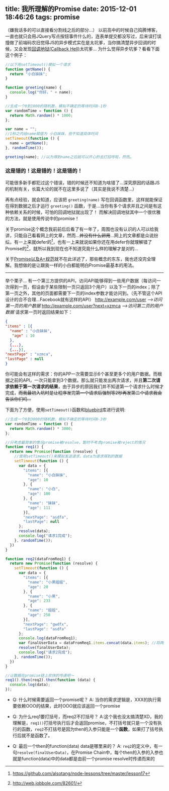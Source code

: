 title: 我所理解的Promise
date: 2015-12-01 18:46:26
tags: promise
---
（嫌我话多的可以直接看分割线之后的部分…）
以前高中的时候自己捣腾博客，一直也就只会用JQuery写点按钮事件什么的，连表单提交都没写过，后来误打误撞做了前端码农旧觉得JS的异步模式实在是太坑爹，当你搞清楚异步回调的时候，又会发现[回调地狱(Callback Hell)](http://callbackhell.com/)太坑爹…
为什么觉得异步坑爹？看看下面这个例子：

``` javascript
//以下用setTimeout()模拟一个请求
function getName() {
  return "小白妹妹";
}

function greeting(name) {
  console.log("你好，" + name);
}

//生成一个0到1000的随机数，模拟不确定的等待时间0-1秒
var randomTime = function () {
  return Math.random() * 1000;
};

var name = "";
//1秒之内给name赋值为 小白妹妹，但不知道具体时间
setTimeout(function () {
  name = getName();
}, randomTime());

greeting(name); //以为得到name之后就可以开心的去打招呼啦，然而…
```

### 这是错的！这是错的！这是错的！

可能很多新手都犯过这个错误，错的时候还不知道为啥错了…深究原因的话跟JS的机制有关，长篇大论的就不在这里多说了（其实是我说不清楚…）

再有点经验，就会知道，应该把 `greeting(name)` 写在回调函数里，这样就能保证在得到数据之后才运行 `greeting()` 函数，于是…当你有多个请求并且之间是有这种依赖关系的时候，可怕的回调地狱就出现了！
而解决回调地狱其中一个很优雅的方法，就是使用传说中的promise！

关于promise这个概念我前前后后看了有一年了，周围也没有认识的人可以给我讲，只能自己看看网上的文章，然而…~~并没有什么卵用~~…网上的文章都是众说纷纭，有一上来就defer的[^1]，也有一上来就说如果你还在用defer你就理解错了Promise的[^2]，就所以我到现在也不知道究竟什么样的理解才是对的…

关于[Promise以及A+规范](http://segmentfault.com/a/1190000002452115)就不在此详述了，那些概念的东东，我也还没完全理解。我想做的是让跟我一样的小白都能明白Promise最基本的用法。

---
举个栗子…
有一个第三方提供的API，访问API能够得到一些用户数据（每访问一次得到一页，假设由于某些限制一页只返回3个用户）以及下一页的index；除了第一页之外，其他的页面都需要下一页的index参数才能访问到。（先不管这个API设计的合不合理…Facebook就有这样的API）
http://example.com/user  *-->访问第一页的用户数据*
http://example.com/user?next=xzmca  *-->访问第二页的用户数据*
请求第一页时返回结果如下：
``` json
{
"items" : [{
  "name" : "小白妹妹",
   "age" : 10
  }, 
  {...},
  {...}],
"nextPage" : "xzmca",
"lastPage" : null
}
```

你可能会有这样的需求：你的APP一次需要显示6个甚至更多个的用户数据。而根据之前的API，一次只能拿到3个数据，那么就只能发出两次请求，并且**第二次请求依赖于第一次请求的结果**，由于异步的原因我们并不知道第一个请求什么时候才完成，~~而我最初入坑时是让程序发完第一个请求后强制等2秒再发第二个请求我会告诉你们吗…~~

下面为了方便，使用`setTimeout()`函数和[bluebird](http://bluebirdjs.com/)库进行说明:
``` javascript
//生成一个0到3000的随机数，模拟不确定的等待时间0-3秒
var randomTime = function () {
  return Math.random() * 3000;
};

//只考虑最简单的情况promise被resolve，暂时不考虑promise被reject的情况
function req1() {
  return new Promise(function (resolve) {
    //使用setTimeout()来模拟发送请求，data为请求得到的数据
    setTimeout(function () {
      var data = {
        "items": [{
          "name": "小白妹妹",
          "age": 10
        }, {
          "name": "小白",
          "age": 100
        }, {
          "name": "妹妹",
          "age": 111
        }],
        "nextPage": "asdfa",
        "lastPage": null
      };
      resolve(data);
      console.log("请求1完成");
    }, randomTime());
  })
}

function req2(dataFromReq1) {
  return new Promise(function (resolve) {
    setTimeout(function () {
      var data = {
        "items": [{
          "name": "小黑姐姐",
          "age": 20
        }, {
          "name": "小黑",
          "age": 233
        }, {
          "name": "姐姐",
          "age": 250
        }],
        "nextPage": "gwdfx",
        "lastPage": "asdfa"
      };
      console.log(dataFromReq1);
      var finalUserData = dataFromReq1.items.concat(data.items); //将两次得到的用户数据合并
      resolve(finalUserData);
      console.log("请求2完成");
    }, randomTime());
  })
}

//让数据在promise链上欢快的传递吧～
req1().then(req2).then(function (data) {
  console.log(data);
});
```

* Q: 什么时候需要返回一个promise呢？
A: 当你的需求逻辑是，XXX的执行需要依赖OOO的结果，此时OOO就应该返回一个promise

* Q: 为什么req1要打括号，而req2不打括号？
A:这个我也没太搞清楚XD，我的理解是，```req1()```打括号执行后才会返回promise，不打括号就只是一个没有执行的函数，```req2```不打括号是因为then的入参只能是一个**函数**，如果打了括号执行后就不是函数了。

* Q: 最后一个then的function(data) data是哪里来的？
A: ```req2```的定义中，有一句```resolve(finalUserData)```，在Promise Chain中，每个then的入参的入参也就是function(data)中的data都是由前一个promise resolve时传递而来的

[^1]: https://github.com/alsotang/node-lessons/tree/master/lesson17
[^2]: http://web.jobbole.com/82601/